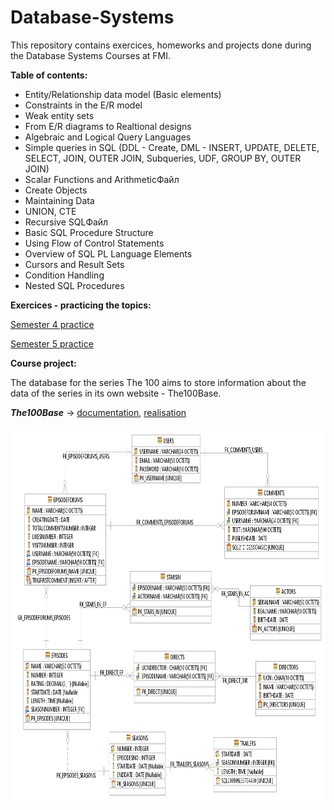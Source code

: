 # Database-Systems
This repository contains exercices, homeworks and projects done during the Database Systems Courses at FMI.

**Table of contents:**
- Entity/Relationship data model (Basic elements)
- Constraints in the E/R model
- Weak entity sets
- From E/R diagrams to Realtional designs
- Algebraic and Logical Query Languages
- Simple queries in SQL (DDL - Create, DML - INSERT, UPDATE, DELETE, SELECT, JOIN, OUTER JOIN, Subqueries, UDF, GROUP BY, OUTER JOIN)
- Scalar Functions and ArithmeticФайл
- Create Objects
- Maintaining Data
- UNION, CTE
- Recursive SQLФайл
- Basic SQL Procedure Structure
- Using Flow of Control Statements
- Overview of SQL PL Language Elements
- Cursors and Result Sets
- Condition Handling
- Nested SQL Procedures 

**Exercices - practicing the topics:**

[Semester 4 practice](https://github.com/DenitsaStoianova/Database-Systems/tree/master/Semester4)

[Semester 5 practice](https://github.com/DenitsaStoianova/Database-Systems/tree/master/Semester5)

**Course project:**

The database for the series The 100 aims to store information about the data of the series in its own website - The100Base.

***The100Base*** -> [documentation](https://github.com/DenitsaStoianova/Database-Systems/blob/master/CourseProject/%D0%94%D0%BE%D0%BA%D1%83%D0%BC%D0%B5%D0%BD%D1%82%D0%B0%D1%86%D0%B8%D1%8F_71904.pdf), [realisation](https://github.com/DenitsaStoianova/Database-Systems/tree/master/CourseProject/The100Base)

<img src="https://github.com/DenitsaStoianova/Database-Systems/blob/master/CourseProject/The100Base/data_studio_diagram.png" width="750" height="600">
